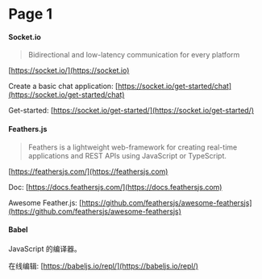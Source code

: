 # Page 1

#### Socket.io

> Bidirectional and low-latency communication for every platform

[https://socket.io/](https://socket.io)

Create a basic chat application: [https://socket.io/get-started/chat](https://socket.io/get-started/chat)

Get-started: [https://socket.io/get-started/](https://socket.io/get-started/)

#### Feathers.js

> Feathers is a lightweight web-framework for creating real-time applications and REST APIs using JavaScript or TypeScript.

[https://feathersjs.com/](https://feathersjs.com)

Doc: [https://docs.feathersjs.com/](https://docs.feathersjs.com)

Awesome Feather.js: [https://github.com/feathersjs/awesome-feathersjs](https://github.com/feathersjs/awesome-feathersjs)

#### Babel

JavaScript 的编译器。

在线编辑: [https://babeljs.io/repl/](https://babeljs.io/repl/)
